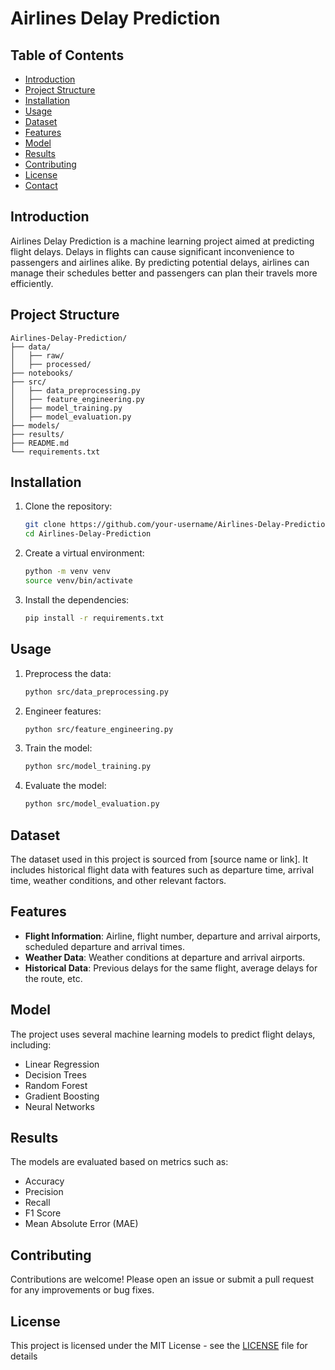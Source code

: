 # Airlines Delay Prediction

## Table of Contents
- [Introduction](#introduction)
- [Project Structure](#project-structure)
- [Installation](#installation)
- [Usage](#usage)
- [Dataset](#dataset)
- [Features](#features)
- [Model](#model)
- [Results](#results)
- [Contributing](#contributing)
- [License](#license)
- [Contact](#contact)

## Introduction
Airlines Delay Prediction is a machine learning project aimed at predicting flight delays. Delays in flights can cause significant inconvenience to passengers and airlines alike. By predicting potential delays, airlines can manage their schedules better and passengers can plan their travels more efficiently.

## Project Structure
```
Airlines-Delay-Prediction/
├── data/
│   ├── raw/
│   ├── processed/
├── notebooks/
├── src/
│   ├── data_preprocessing.py
│   ├── feature_engineering.py
│   ├── model_training.py
│   ├── model_evaluation.py
├── models/
├── results/
├── README.md
└── requirements.txt
```

## Installation
1. Clone the repository:
   ```bash
   git clone https://github.com/your-username/Airlines-Delay-Prediction.git
   cd Airlines-Delay-Prediction
   ```
2. Create a virtual environment:
   ```bash
   python -m venv venv
   source venv/bin/activate
   ```
3. Install the dependencies:
   ```bash
   pip install -r requirements.txt
   ```

## Usage
1. Preprocess the data:
   ```bash
   python src/data_preprocessing.py
   ```
2. Engineer features:
   ```bash
   python src/feature_engineering.py
   ```
3. Train the model:
   ```bash
   python src/model_training.py
   ```
4. Evaluate the model:
   ```bash
   python src/model_evaluation.py
   ```

## Dataset
The dataset used in this project is sourced from [source name or link]. It includes historical flight data with features such as departure time, arrival time, weather conditions, and other relevant factors.

## Features
- **Flight Information**: Airline, flight number, departure and arrival airports, scheduled departure and arrival times.
- **Weather Data**: Weather conditions at departure and arrival airports.
- **Historical Data**: Previous delays for the same flight, average delays for the route, etc.

## Model
The project uses several machine learning models to predict flight delays, including:
- Linear Regression
- Decision Trees
- Random Forest
- Gradient Boosting
- Neural Networks

## Results
The models are evaluated based on metrics such as:
- Accuracy
- Precision
- Recall
- F1 Score
- Mean Absolute Error (MAE)

## Contributing
Contributions are welcome! Please open an issue or submit a pull request for any improvements or bug fixes.

## License
This project is licensed under the MIT License - see the [LICENSE](LICENSE) file for details
